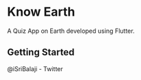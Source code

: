# Know Earth

A Quiz App on Earth developed using Flutter.

## Getting Started

@iSriBalaji - Twitter
